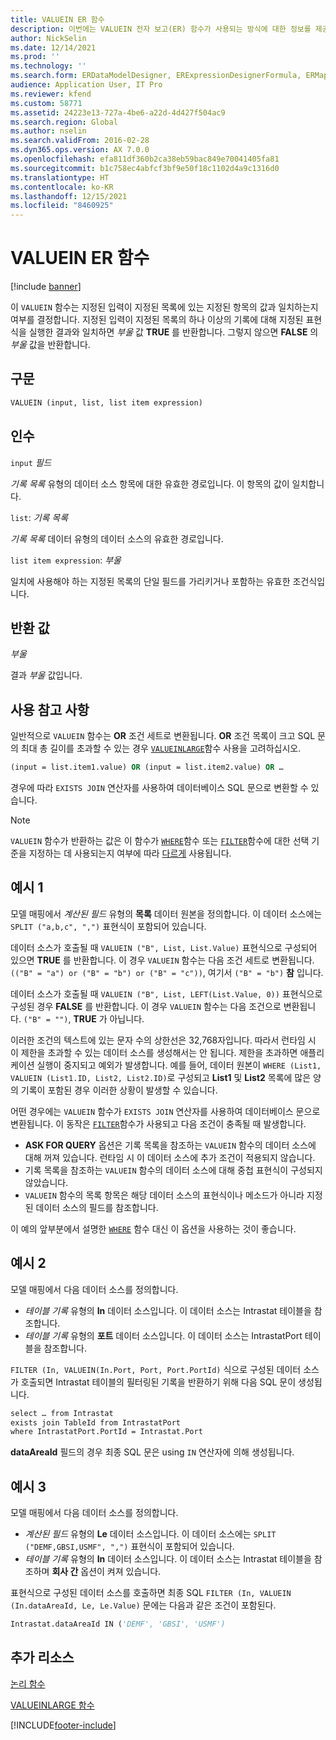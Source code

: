 ```yaml
---
title: VALUEIN ER 함수
description: 이번에는 VALUEIN 전자 보고(ER) 함수가 사용되는 방식에 대한 정보를 제공합니다.
author: NickSelin
ms.date: 12/14/2021
ms.prod: ''
ms.technology: ''
ms.search.form: ERDataModelDesigner, ERExpressionDesignerFormula, ERMappedFormatDesigner, ERModelMappingDesigner
audience: Application User, IT Pro
ms.reviewer: kfend
ms.custom: 58771
ms.assetid: 24223e13-727a-4be6-a22d-4d427f504ac9
ms.search.region: Global
ms.author: nselin
ms.search.validFrom: 2016-02-28
ms.dyn365.ops.version: AX 7.0.0
ms.openlocfilehash: efa811df360b2ca38eb59bac849e70041405fa81
ms.sourcegitcommit: b1c758ec4abfcf3bf9e50f18c1102d4a9c1316d0
ms.translationtype: HT
ms.contentlocale: ko-KR
ms.lasthandoff: 12/15/2021
ms.locfileid: "8460925"
---
```

# <a name="valuein-er-function"></a>VALUEIN ER 함수

[!include [banner](../includes/banner.md)]

이 `VALUEIN` 함수는 지정된 입력이 지정된 목록에 있는 지정된 항목의 값과 일치하는지 여부를 결정합니다. 지정된 입력이 지정된 목록의 하나 이상의 기록에 대해 지정된 표현식을 실행한 결과와 일치하면 *부울* 값 **TRUE** 를 반환합니다. 그렇지 않으면 **FALSE** 의 *부울* 값을 반환합니다.

## <a name="syntax"></a>구문

```vb
VALUEIN (input, list, list item expression)
```

## <a name="arguments"></a>인수

`input` *필드*

*기록 목록* 유형의 데이터 소스 항목에 대한 유효한 경로입니다. 이 항목의 값이 일치합니다.

`list`: *기록 목록*

*기록 목록* 데이터 유형의 데이터 소스의 유효한 경로입니다.

`list item expression`: *부울*

일치에 사용해야 하는 지정된 목록의 단일 필드를 가리키거나 포함하는 유효한 조건식입니다.

## <a name="return-values"></a>반환 값

*부울*

결과 *부울* 값입니다.

## <a name="usage-notes"></a>사용 참고 사항

일반적으로 `VALUEIN` 함수는 **OR** 조건 세트로 변환됩니다. **OR** 조건 목록이 크고 SQL 문의 최대 총 길이를 초과할 수 있는 경우 [`VALUEINLARGE`](er-functions-logical-valueinlarge.md)함수 사용을 고려하십시오.

```vb
(input = list.item1.value) OR (input = list.item2.value) OR …
```

경우에 따라 `EXISTS JOIN` 연산자를 사용하여 데이터베이스 SQL 문으로 변환할 수 있습니다.

> [!NOTE]
> `VALUEIN` 함수가 반환하는 값은 이 함수가 [`WHERE`](er-functions-list-where.md)함수 또는 [`FILTER`](er-functions-list-filter.md)함수에 대한 선택 기준을 지정하는 데 사용되는지 여부에 따라 [다르게](er-functions-list-filter.md#usage-notes) 사용됩니다.

## <a name="example-1"></a>예시 1

모델 매핑에서 *계산된 필드* 유형의 **목록** 데이터 원본을 정의합니다. 이 데이터 소스에는 `SPLIT ("a,b,c", ",")` 표현식이 포함되어 있습니다.

데이터 소스가 호출될 때 `VALUEIN ("B", List, List.Value)` 표현식으로 구성되어 있으면 **TRUE** 를 반환합니다. 이 경우 `VALUEIN` 함수는 다음 조건 세트로 변환됩니다. `(("B" = "a") or ("B" = "b") or ("B" = "c"))`, 여기서 `("B" = "b")` **참** 입니다.

데이터 소스가 호출될 때 `VALUEIN ("B", List, LEFT(List.Value, 0))` 표현식으로 구성된 경우 **FALSE** 를 반환합니다. 이 경우 `VALUEIN` 함수는 다음 조건으로 변환됩니다. `("B" = "")`, **TRUE** 가 아닙니다.

이러한 조건의 텍스트에 있는 문자 수의 상한선은 32,768자입니다. 따라서 런타임 시 이 제한을 초과할 수 있는 데이터 소스를 생성해서는 안 됩니다. 제한을 초과하면 애플리케이션 실행이 중지되고 예외가 발생합니다. 예를 들어, 데이터 원본이 `WHERE (List1, VALUEIN (List1.ID, List2, List2.ID)`로 구성되고 **List1** 및 **List2** 목록에 많은 양의 기록이 포함된 경우 이러한 상황이 발생할 수 있습니다.

어떤 경우에는 `VALUEIN` 함수가 `EXISTS JOIN` 연산자를 사용하여 데이터베이스 문으로 변환됩니다. 이 동작은 [`FILTER`](er-functions-list-filter.md)함수가 사용되고 다음 조건이 충족될 때 발생합니다.

- **ASK FOR QUERY** 옵션은 기록 목록을 참조하는 `VALUEIN` 함수의 데이터 소스에 대해 꺼져 있습니다. 런타임 시 이 데이터 소스에 추가 조건이 적용되지 않습니다.
- 기록 목록을 참조하는 `VALUEIN` 함수의 데이터 소스에 대해 중첩 표현식이 구성되지 않았습니다.
- `VALUEIN` 함수의 목록 항목은 해당 데이터 소스의 표현식이나 메소드가 아니라 지정된 데이터 소스의 필드를 참조합니다.

이 예의 앞부분에서 설명한 [`WHERE`](er-functions-list-where.md) 함수 대신 이 옵션을 사용하는 것이 좋습니다.

## <a name="example-2"></a>예시 2

모델 매핑에서 다음 데이터 소스를 정의합니다.

- *테이블 기록* 유형의 **In** 데이터 소스입니다. 이 데이터 소스는 Intrastat 테이블을 참조합니다.
- *테이블 기록* 유형의 **포트** 데이터 소스입니다. 이 데이터 소스는 IntrastatPort 테이블을 참조합니다.

`FILTER (In, VALUEIN(In.Port, Port, Port.PortId)` 식으로 구성된 데이터 소스가 호출되면 Intrastat 테이블의 필터링된 기록을 반환하기 위해 다음 SQL 문이 생성됩니다.

```vb
select … from Intrastat
exists join TableId from IntrastatPort
where IntrastatPort.PortId = Intrastat.Port
```

**dataAreaId** 필드의 경우 최종 SQL 문은 using `IN` 연산자에 의해 생성됩니다.

## <a name="example-3"></a>예시 3

모델 매핑에서 다음 데이터 소스를 정의합니다.

- *계산된 필드* 유형의 **Le** 데이터 소스입니다. 이 데이터 소스에는 `SPLIT ("DEMF,GBSI,USMF", ",")` 표현식이 포함되어 있습니다.
- *테이블 기록* 유형의 **In** 데이터 소스입니다. 이 데이터 소스는 Intrastat 테이블을 참조하며 **회사 간** 옵션이 켜져 있습니다.

표현식으로 구성된 데이터 소스를 호출하면 최종 SQL `FILTER (In, VALUEIN (In.dataAreaId, Le, Le.Value)` 문에는 다음과 같은 조건이 포함된다.

```vb
Intrastat.dataAreaId IN ('DEMF', 'GBSI', 'USMF')
```

## <a name="additional-resources"></a>추가 리소스

[논리 함수](er-functions-category-logical.md)

[VALUEINLARGE 함수](er-functions-logical-valueinlarge.md)


[!INCLUDE[footer-include](../../../includes/footer-banner.md)]

